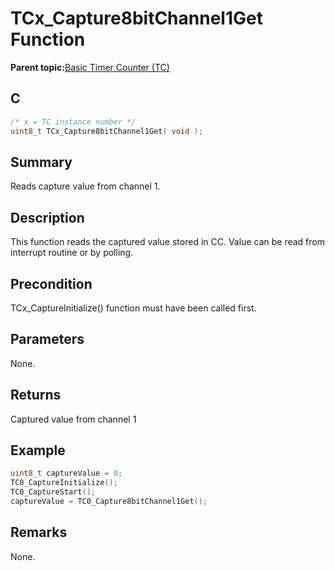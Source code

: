 # TCx\_Capture8bitChannel1Get Function

**Parent topic:**[Basic Timer Counter \(TC\)](GUID-D805E0EA-6923-41A3-A27E-5A159783D12C.md)

## C

```c
/* x = TC instance number */
uint8_t TCx_Capture8bitChannel1Get( void );
```

## Summary

Reads capture value from channel 1.

## Description

This function reads the captured value stored in CC. Value can be read from interrupt routine or by polling.

## Precondition

TCx\_CaptureInitialize\(\) function must have been called first.

## Parameters

None.

## Returns

Captured value from channel 1

## Example

```c
uint8_t captureValue = 0;
TC0_CaptureInitialize();
TC0_CaptureStart();
captureValue = TC0_Capture8bitChannel1Get();
```

## Remarks

None.

